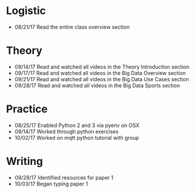 # Logistic

* 08/21/17 Read the entire class overview section 

# Theory

* 09/14/17 Read and watched all videos in the Theory Introduction section
* 09/17/17 Read and watched all videos in the Big Data Overview section
* 09/21/17 Read and watched all videos in the Big Data Use Cases section
* 09/28/17 Read and watched all videos in the Big Data Sports section

# Practice

* 08/25/17 Enabled Python 2 and 3 via pyenv on OSX
* 09/14/17 Worked through python exercises
* 10/02/17 Worked on mqtt python tutorial with group

# Writing
* 09/28/17 Identified resources for paper 1
* 10/03/17 Began typing paper 1


